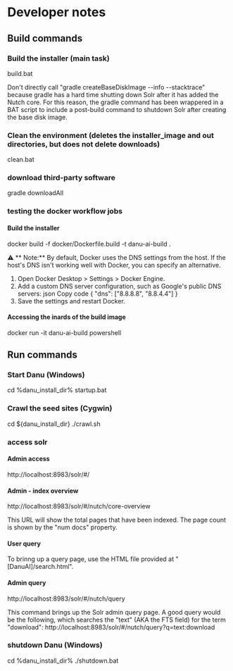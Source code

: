 # Developer notes

## Build commands

### Build the installer (main task)
build.bat

Don't directly call "gradle createBaseDiskImage --info --stacktrace" because gradle has a hard time shutting
down Solr after it has added the Nutch core. For this reason, the gradle command has been wrappered in
a BAT script to include a post-build command to shutdown Solr after creating the base disk image.

### Clean the environment (deletes the installer_image and out directories, but does not delete downloads)
clean.bat

### download third-party software
gradle downloadAll

### testing the docker workflow jobs

#### Build the installer
docker build -f docker/Dockerfile.build -t danu-ai-build .

⚠ ** Note:** By default, Docker uses the DNS settings from the host. If the host's DNS isn't working well with Docker, you can specify an alternative.

1. Open Docker Desktop > Settings > Docker Engine.
2. Add a custom DNS server configuration, such as Google's public DNS servers:
json
Copy code
{
  "dns": ["8.8.8.8", "8.8.4.4"]
}
3. Save the settings and restart Docker.

#### Accessing the inards of the build image
docker run -it danu-ai-build powershell


## Run commands

### Start Danu (Windows)
cd %danu_install_dir%
startup.bat

### Crawl the seed sites (Cygwin)
cd ${danu_install_dir}
./crawl.sh

### access solr

#### Admin access
http://localhost:8983/solr/#/

#### Admin - index overview
http://localhost:8983/solr/#/nutch/core-overview

This URL will show the total pages that have been indexed. The page count is shown by
the "num docs" property.

#### User query
To brinng up a query page, use the HTML file provided at "[DanuAI]/search.html".

#### Admin query
http://localhost:8983/solr/#/nutch/query

This command brings up the Solr admin query page. A good query would be the following, which
searches the "text" (AKA the FTS field) for the term "download":
http://localhost:8983/solr/#/nutch/query?q=text:download

### shutdown Danu (Windows)
cd %danu_install_dir%
./shutdown.bat

